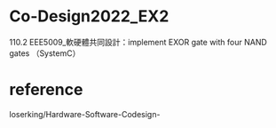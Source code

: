 # Co-Design2022_EX2
110.2 EEE5009_軟硬體共同設計：implement EXOR gate with four NAND gates （SystemC）

# reference

loserking/Hardware-Software-Codesign-
